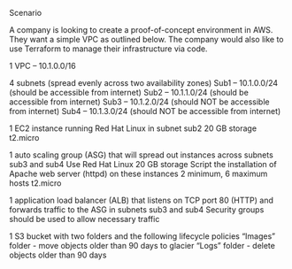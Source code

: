 Scenario

A company is looking to create a proof-of-concept environment in AWS.  They want a simple VPC as outlined below.  The company would also like to use Terraform to manage their infrastructure via code.

1 VPC – 10.1.0.0/16

4 subnets (spread evenly across two availability zones)
Sub1 – 10.1.0.0/24 (should be accessible from internet)
Sub2 – 10.1.1.0/24 (should be accessible from internet)
Sub3 – 10.1.2.0/24 (should NOT be accessible from internet)
Sub4 – 10.1.3.0/24 (should NOT be accessible from internet)

1 EC2 instance running Red Hat Linux in subnet sub2
20 GB storage
t2.micro

1 auto scaling group (ASG) that will spread out instances across subnets sub3 and sub4 
Use Red Hat Linux
20 GB storage
Script the installation of Apache web server (httpd) on these instances
2 minimum, 6 maximum hosts
t2.micro

1 application load balancer (ALB) that listens on TCP port 80 (HTTP) and forwards traffic to the ASG in subnets sub3 and sub4
Security groups should be used to allow necessary traffic

1 S3 bucket with two folders and the following lifecycle policies
“Images” folder - move objects older than 90 days to glacier
“Logs” folder - delete objects older than 90 days







